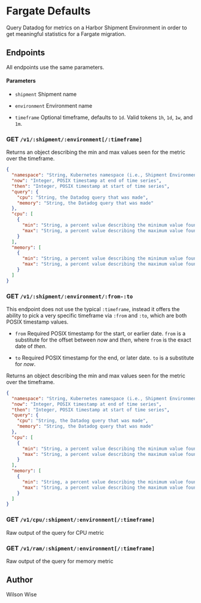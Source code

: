 # Fargate Defaults

Query Datadog for metrics on a Harbor Shipment Environment in
order to get meaningful statistics for a Fargate migration.


## Endpoints

All endpoints use the same parameters.


#### Parameters

- `shipment` Shipment name

- `environment` Environment name

- `timeframe` Optional timeframe, defaults to `1d`. Valid tokens `1h`, `1d`, `1w`, and `1m`.


### GET `/v1/:shipment/:environment[/:timeframe]`

Returns an object describing the min and max values seen for the metric over the timeframe.

```json
{
  "namespace": "String, Kubernetes namespace (i.e., Shipment Environment)",
  "now": "Integer, POSIX timestamp at end of time series",
  "then": "Integer, POSIX timestamp at start of time series",
  "query": {
    "cpu": "String, the Datadog query that was made",
    "memory": "String, the Datadog query that was made"
  },
  "cpu": [
    {
      "min": "String, a percent value describing the minimum value found in the time series for a single replica",
      "max": "String, a percent value describing the maximum value found in the time series for a single replica"
    }
  ],
  "memory": [
    {
      "min": "String, a percent value describing the minimum value found in the time series for a single replica",
      "max": "String, a percent value describing the maximum value found in the time series for a single replica"
    }
  ]
}
```

### GET `/v1/:shipment/:environment/:from-:to`

This endpoint does not use the typical `:timeframe`, instead it offers the ability to pick a very specific
timeframe via `:from` and `:to`, which are both POSIX timestamp values.

- `from` Required POSIX timestamp for the start, or earlier date. `from` is a substitute for the offset between _now_ and _then_, where `from` is the exact date of _then_.

- `to` Required POSIX timestamp for the end, or later date. `to` is a substitute for _now_.

Returns an object describing the min and max values seen for the metric over the timeframe.

```json
{
  "namespace": "String, Kubernetes namespace (i.e., Shipment Environment)",
  "now": "Integer, POSIX timestamp at end of time series",
  "then": "Integer, POSIX timestamp at start of time series",
  "query": {
    "cpu": "String, the Datadog query that was made",
    "memory": "String, the Datadog query that was made"
  },
  "cpu": [
    {
      "min": "String, a percent value describing the minimum value found in the time series for a single replica",
      "max": "String, a percent value describing the maximum value found in the time series for a single replica"
    }
  ],
  "memory": [
    {
      "min": "String, a percent value describing the minimum value found in the time series for a single replica",
      "max": "String, a percent value describing the maximum value found in the time series for a single replica"
    }
  ]
}
```


### GET `/v1/cpu/:shipment/:environment[/:timeframe]`

Raw output of the query for CPU metric


### GET `/v1/ram/:shipment/:environment[/:timeframe]`

Raw output of the query for memory metric


## Author

Wilson Wise
